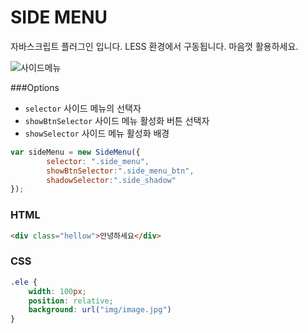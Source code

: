 # SIDE MENU

자바스크립트 플러그인 입니다.
LESS 환경에서 구동됩니다.
마음껏 활용하세요.

![사이드메뉴](http://www.herop.me/images/sidemenu.jpg)

###Options

- `selector` 사이드 메뉴의 선택자
- `showBtnSelector` 사이드 메뉴 활성화 버튼 선택자
- `showSelector` 사이드 메뉴 활성화 배경

```js
var sideMenu = new SideMenu({
        selector: ".side_menu",
        showBtnSelector:".side_menu_btn",
        shadowSelector:".side_shadow"
});
```

### HTML

```html
<div class="hellow">안녕하세요</div>
```

### CSS

```css
.ele {
    width: 100px;
    position: relative;
    background: url("img/image.jpg")
}
```
